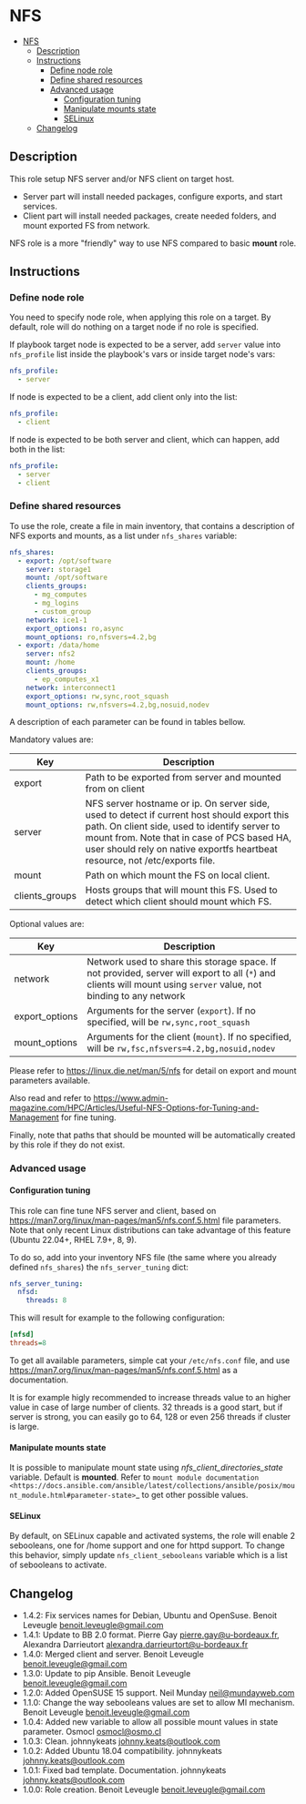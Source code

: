 # NFS

- [NFS](#nfs)
  * [Description](#description)
  * [Instructions](#instructions)
    + [Define node role](#define-node-role)
    + [Define shared resources](#define-shared-resources)
    + [Advanced usage](#advanced-usage)
      - [Configuration tuning](#configuration-tuning)
      - [Manipulate mounts state](#manipulate-mounts-state)
      - [SELinux](#selinux)
  * [Changelog](#changelog)

## Description

This role setup NFS server and/or NFS client on target host.

* Server part will install needed packages, configure exports, and start services.
* Client part will install needed packages, create needed folders, and mount exported FS from network.

NFS role is a more "friendly" way to use NFS compared to basic **mount** role.

## Instructions

### Define node role

You need to specify node role, when applying this role on a target. By default, role will do nothing on a target node if no role is specified.

If playbook target node is expected to be a server, add `server` value into `nfs_profile` list inside the playbook's vars or inside target node's vars:

```yaml
nfs_profile:
  - server
```

If node is expected to be a client, add client only into the list:

```yaml
nfs_profile:
  - client
```

If node is expected to be both server and client, which can happen, add both in the list:

```yaml
nfs_profile:
  - server
  - client
```

### Define shared resources

To use the role, create a file in main inventory, that contains a description
of NFS exports and mounts, as a list under `nfs_shares` variable:

```yaml
nfs_shares:
  - export: /opt/software
    server: storage1
    mount: /opt/software
    clients_groups:
      - mg_computes
      - mg_logins
      - custom_group
    network: ice1-1
    export_options: ro,async
    mount_options: ro,nfsvers=4.2,bg
  - export: /data/home
    server: nfs2
    mount: /home
    clients_groups:
      - ep_computes_x1
    network: interconnect1
    export_options: rw,sync,root_squash
    mount_options: rw,nfsvers=4.2,bg,nosuid,nodev
```

A description of each parameter can be found in tables bellow.

Mandatory values are:

| Key            | Description                                                |
| -------------- | ---------------------------------------------------------- |
| export         | Path to be exported from server and mounted from on client |
| server         | NFS server hostname or ip. On server side, used to detect if current host should export this path. On client side, used to identify server to mount from. Note that in case of PCS based HA, user should rely on native exportfs heartbeat resource, not /etc/exports file. |
| mount          | Path on which mount the FS on local client.                |
| clients_groups | Hosts groups that will mount this FS. Used to detect which client should mount which FS. |

Optional values are:

| Key                    | Description |
| ---------------------- | ----------- |
| network                | Network used to share this storage space. If not provided, server will export to all (`*`) and clients will mount using `server` value, not binding to any network |
| export_options      | Arguments for the server (`export`). If no specified, will be `rw,sync,root_squash` |
| mount_options       | Arguments for the client (`mount`). If no specified, will be `rw,fsc,nfsvers=4.2,bg,nosuid,nodev` |

Please refer to https://linux.die.net/man/5/nfs for detail on export and mount parameters available.

Also read and refer to  https://www.admin-magazine.com/HPC/Articles/Useful-NFS-Options-for-Tuning-and-Management for fine tuning.

Finally, note that paths that should be mounted will be automatically created by
this role if they do not exist.

### Advanced usage

#### Configuration tuning

This role can fine tune NFS server and client, based on https://man7.org/linux/man-pages/man5/nfs.conf.5.html file parameters. Note that only recent Linux distributions can take advantage of this feature (Ubuntu 22.04+, RHEL 7.9+, 8, 9).

To do so, add into your inventory NFS file (the same where you already defined `nfs_shares`) the `nfs_server_tuning` dict:

```yaml
nfs_server_tuning:
  nfsd:
    threads: 8
```

This will result for example to the following configuration:

```ini
[nfsd]
threads=8
```

To get all available parameters, simple cat your `/etc/nfs.conf` file, and use https://man7.org/linux/man-pages/man5/nfs.conf.5.html as a documentation.

It is for example higly recommended to increase threads value to an higher value in case of large number of clients. 32 threads is a good start, but if server is strong, you can 
easily go to 64, 128 or even 256 threads if cluster is large.

#### Manipulate mounts state

It is possible to manipulate mount state using *nfs_client_directories_state*
variable. Default is **mounted**. Refer to `mount module documentation <https://docs.ansible.com/ansible/latest/collections/ansible/posix/mount_module.html#parameter-state>`_
to get other possible values.

#### SELinux

By default, on SELinux capable and activated systems, the role will 
enable 2 sebooleans, one for /home support and one for httpd support.
To change this behavior, simply update `nfs_client_sebooleans` variable 
which is a list of sebooleans to activate.

## Changelog

* 1.4.2: Fix services names for Debian, Ubuntu and OpenSuse. Benoit Leveugle <benoit.leveugle@gmail.com>
* 1.4.1: Update to BB 2.0 format. Pierre Gay <pierre.gay@u-bordeaux.fr>, Alexandra Darrieutort <alexandra.darrieurtort@u-bordeaux.fr>
* 1.4.0: Merged client and server. Benoit Leveugle <benoit.leveugle@gmail.com>
* 1.3.0: Update to pip Ansible. Benoit Leveugle <benoit.leveugle@gmail.com>
* 1.2.0: Added OpenSUSE 15 support. Neil Munday <neil@mundayweb.com>
* 1.1.0: Change the way sebooleans values are set to allow MI mechanism. Benoit Leveugle <benoit.leveugle@gmail.com>
* 1.0.4: Added new variable to allow all possible mount values in state parameter. Osmocl <osmocl@osmo.cl>
* 1.0.3: Clean. johnnykeats <johnny.keats@outlook.com>
* 1.0.2: Added Ubuntu 18.04 compatibility. johnnykeats <johnny.keats@outlook.com>
* 1.0.1: Fixed bad template. Documentation. johnnykeats <johnny.keats@outlook.com>
* 1.0.0: Role creation. Benoit Leveugle <benoit.leveugle@gmail.com>
